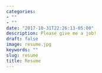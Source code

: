 ```yaml
---
categories:
- ""
- ""
date: "2017-10-31T22:26:13-05:00"
description: Please give me a job!
draft: false
image: resume.jpg
keywords: ""
slug: resume
title: Resume
---
```

